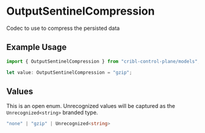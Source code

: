 # OutputSentinelCompression

Codec to use to compress the persisted data

## Example Usage

```typescript
import { OutputSentinelCompression } from "cribl-control-plane/models";

let value: OutputSentinelCompression = "gzip";
```

## Values

This is an open enum. Unrecognized values will be captured as the `Unrecognized<string>` branded type.

```typescript
"none" | "gzip" | Unrecognized<string>
```